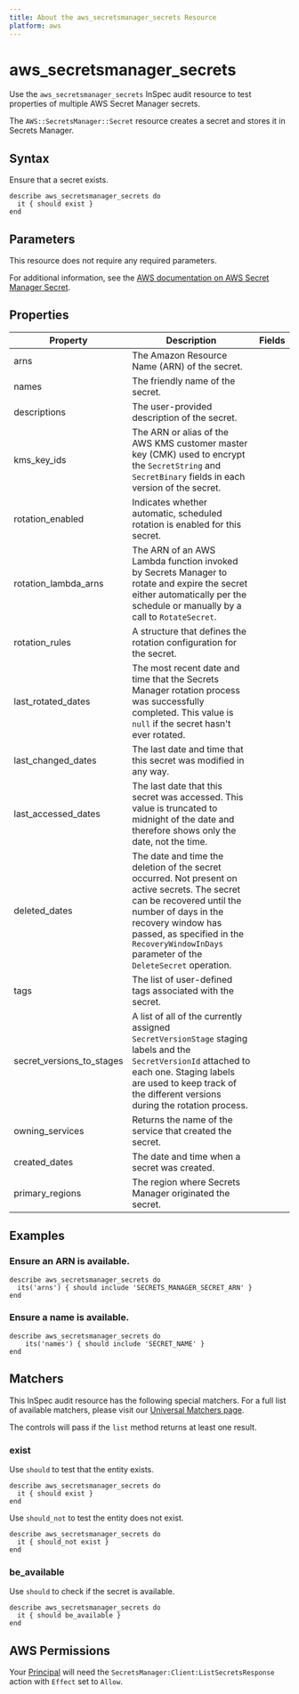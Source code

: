 ```yaml
---
title: About the aws_secretsmanager_secrets Resource
platform: aws
---
```


# aws\_secretsmanager\_secrets

Use the `aws_secretsmanager_secrets` InSpec audit resource to test properties of multiple AWS Secret Manager secrets.

The `AWS::SecretsManager::Secret` resource creates a secret and stores it in Secrets Manager.

## Syntax

Ensure that a secret exists.

    describe aws_secretsmanager_secrets do
      it { should exist }
    end

## Parameters

This resource does not require any required parameters.

For additional information, see the [AWS documentation on AWS Secret Manager Secret](https://docs.aws.amazon.com/AWSCloudFormation/latest/UserGuide/aws-resource-secretsmanager-secret.html).

## Properties

| Property | Description | Fields | 
| --- | --- | --- |
| arns | The Amazon Resource Name (ARN) of the secret. |
| names | The friendly name of the secret. |
| descriptions | The user-provided description of the secret. |
| kms_key_ids | The ARN or alias of the AWS KMS customer master key (CMK) used to encrypt the `SecretString` and `SecretBinary` fields in each version of the secret. |
| rotation_enabled | Indicates whether automatic, scheduled rotation is enabled for this secret. |
| rotation_lambda_arns | The ARN of an AWS Lambda function invoked by Secrets Manager to rotate and expire the secret either automatically per the schedule or manually by a call to `RotateSecret`. |
| rotation_rules | A structure that defines the rotation configuration for the secret. |
| last_rotated_dates | The most recent date and time that the Secrets Manager rotation process was successfully completed. This value is `null` if the secret hasn't ever rotated. |
| last_changed_dates | The last date and time that this secret was modified in any way. |
| last_accessed_dates | The last date that this secret was accessed. This value is truncated to midnight of the date and therefore shows only the date, not the time. |
| deleted_dates | The date and time the deletion of the secret occurred. Not present on active secrets. The secret can be recovered until the number of days in the recovery window has passed, as specified in the `RecoveryWindowInDays` parameter of the `DeleteSecret` operation. |
| tags | The list of user-defined tags associated with the secret. |
| secret_versions_to_stages | A list of all of the currently assigned `SecretVersionStage` staging labels and the `SecretVersionId` attached to each one. Staging labels are used to keep track of the different versions during the rotation process. |
| owning_services | Returns the name of the service that created the secret. |
| created_dates | The date and time when a secret was created. |
| primary_regions | The region where Secrets Manager originated the secret. |

## Examples

### Ensure an ARN is available.

    describe aws_secretsmanager_secrets do
      its('arns') { should include 'SECRETS_MANAGER_SECRET_ARN' }
    end

### Ensure a name is available.

    describe aws_secretsmanager_secrets do
        its('names') { should include 'SECRET_NAME' }
    end

## Matchers

This InSpec audit resource has the following special matchers. For a full list of available matchers, please visit our [Universal Matchers page](https://www.inspec.io/docs/reference/matchers/).

The controls will pass if the `list` method returns at least one result.

### exist

Use `should` to test that the entity exists.

    describe aws_secretsmanager_secrets do
      it { should exist }
    end

Use `should_not` to test the entity does not exist.

    describe aws_secretsmanager_secrets do
      it { should_not exist }
    end

### be_available

Use `should` to check if the secret is available.

    describe aws_secretsmanager_secrets do
      it { should be_available }
    end

## AWS Permissions

Your [Principal](https://docs.aws.amazon.com/IAM/latest/UserGuide/intro-structure.html#intro-structure-principal) will need the `SecretsManager:Client:ListSecretsResponse` action with `Effect` set to `Allow`.
